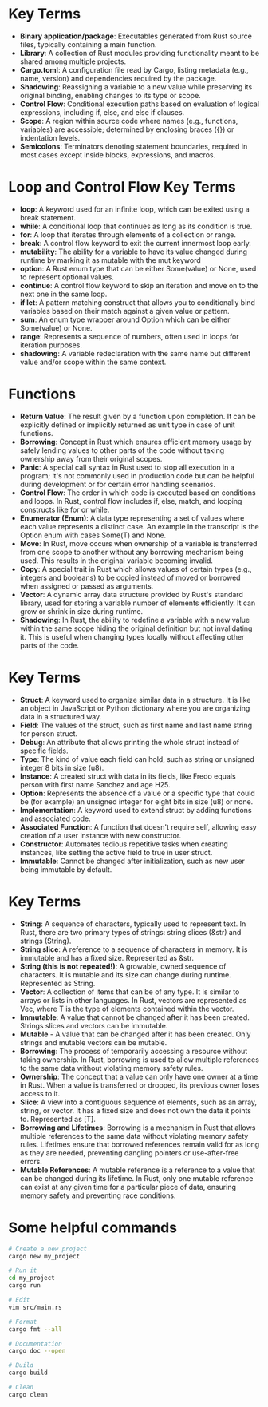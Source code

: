 
# Key Terms

* **Binary application/package**: Executables generated from Rust source
  files, typically containing a main function.
* **Library**: A collection of Rust modules providing functionality meant to
  be shared among multiple projects.
* **Cargo.toml**: A configuration file read by Cargo, listing metadata
  (e.g., name, version) and dependencies required by the package.
* **Shadowing**: Reassigning a variable to a new value while preserving its
  original binding, enabling changes to its type or scope.
* **Control Flow**: Conditional execution paths based on evaluation of
  logical expressions, including if, else, and else if clauses.
* **Scope**: A region within source code where names (e.g., functions,
  variables) are accessible; determined by enclosing braces ({}) or
  indentation levels.
* **Semicolons**: Terminators denoting statement boundaries, required in
  most cases except inside blocks, expressions, and macros.

# Loop and Control Flow Key Terms

* **loop**: A keyword used for an infinite loop, which can be exited using a
  break statement.
* **while**: A conditional loop that continues as long as its condition is
  true.
* **for**: A loop that iterates through elements of a collection or range.
* **break**: A control flow keyword to exit the current innermost loop
  early.
* **mutability**: The ability for a variable to have its value changed
  during runtime by marking it as mutable with the mut keyword
* **option**: A Rust enum type that can be either Some(value) or None, used
  to represent optional values.
* **continue**: A control flow keyword to skip an iteration and move on to
  the next one in the same loop.
* **if let**: A pattern matching construct that allows you to conditionally
  bind variables based on their match against a given value or pattern.
* **sum**: An enum type wrapper around Option<T> which can be either
  Some(value) or None.
* **range**: Represents a sequence of numbers, often used in loops for
  iteration purposes.
* **shadowing**: A variable redeclaration with the same name but different
  value and/or scope within the same context.

# Functions

* **Return Value**: The result given by a function upon completion. It can
  be explicitly defined or implicitly returned as unit type in case of
  unit functions.
* **Borrowing**: Concept in Rust which ensures efficient memory usage by
  safely lending values to other parts of the code without taking
  ownership away from their original scopes.
* **Panic**: A special call syntax in Rust used to stop all execution in a
  program; it's not commonly used in production code but can be helpful
  during development or for certain error handling scenarios.
* **Control Flow**: The order in which code is executed based on conditions
  and loops. In Rust, control flow includes if, else, match, and looping
  constructs like for or while.
* **Enumerator (Enum)**: A data type representing a set of values where each
  value represents a distinct case. An example in the transcript is the
  Option<T> enum with cases Some(T) and None.
* **Move**: In Rust, move occurs when ownership of a variable is transferred
  from one scope to another without any borrowing mechanism being used.
  This results in the original variable becoming invalid.
* **Copy**: A special trait in Rust which allows values of certain types
  (e.g., integers and booleans) to be copied instead of moved or
  borrowed when assigned or passed as arguments.
* **Vector**: A dynamic array data structure provided by Rust's standard
  library, used for storing a variable number of elements efficiently.
  It can grow or shrink in size during runtime.
* **Shadowing**: In Rust, the ability to redefine a variable with a new
  value within the same scope hiding the original definition but not
  invalidating it. This is useful when changing types locally without
  affecting other parts of the code.

# Key Terms
* **Struct**: A keyword used to organize similar data in a structure. It
  is like an object in JavaScript or Python dictionary where you are
  organizing data in a structured way.
* **Field**: The values of the struct, such as first name and last name
  string for person struct.
* **Debug**: An attribute that allows printing the whole struct instead
  of specific fields.
* **Type**: The kind of value each field can hold, such as string or
  unsigned integer 8 bits in size (u8).
* **Instance**: A created struct with data in its fields, like Fredo
  equals person with first name Sanchez and age H25.
* **Option**: Represents the absence of a value or a specific type that
  could be (for example) an unsigned integer for eight bits in size (u8)
  or none.
* **Implementation**: A keyword used to extend struct by adding
  functions and associated code.
* **Associated Function**: A function that doesn't require self,
  allowing easy creation of a user instance with new constructor.
* **Constructor**: Automates tedious repetitive tasks when creating
  instances, like setting the active field to true in user struct.
* **Immutable**: Cannot be changed after initialization, such as new
  user being immutable by default.

# Key Terms
* **String**: A sequence of characters, typically used to represent text. In Rust, there are two primary types of strings: string slices (&str) and strings (String).
* **String slice**: A reference to a sequence of characters in memory. It is immutable and has a fixed size. Represented as &str.
* **String (this is not repeated!)**: A growable, owned sequence of characters. It is mutable and its size can change during runtime. Represented as String.
* **Vector**: A collection of items that can be of any type. It is similar to arrays or lists in other languages. In Rust, vectors are represented as Vec<T>, where T is the type of elements contained within the vector.
* **Immutable**: A value that cannot be changed after it has been created. Strings slices and vectors can be immutable.
* **Mutable** - A value that can be changed after it has been created. Only strings and mutable vectors can be mutable.
* **Borrowing**: The process of temporarily accessing a resource without taking ownership. In Rust, borrowing is used to allow multiple references to the same data without violating memory safety rules.
* **Ownership**: The concept that a value can only have one owner at a time in Rust. When a value is transferred or dropped, its previous owner loses access to it.
* **Slice**: A view into a contiguous sequence of elements, such as an array, string, or vector. It has a fixed size and does not own the data it points to. Represented as [T].
* **Borrowing and Lifetimes**: Borrowing is a mechanism in Rust that allows multiple references to the same data without violating memory safety rules. Lifetimes ensure that borrowed references remain valid for as long as they are needed, preventing dangling pointers or use-after-free errors.
* **Mutable References**: A mutable reference is a reference to a value that can be changed during its lifetime. In Rust, only one mutable reference can exist at any given time for a particular piece of data, ensuring memory safety and preventing race conditions.

# Some helpful commands

```bash
# Create a new project
cargo new my_project

# Run it
cd my_project
cargo run

# Edit
vim src/main.rs

# Format
cargo fmt --all

# Documentation
cargo doc --open

# Build
cargo build

# Clean
cargo clean
```

